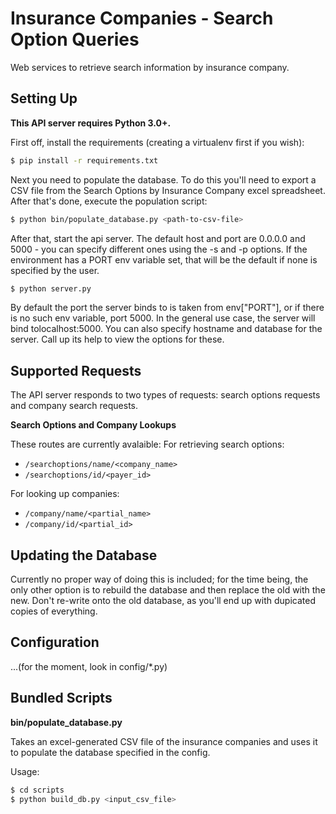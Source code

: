 Insurance Companies - Search Option Queries
===========================================
Web services to retrieve search information by insurance company.

Setting Up
----------
**This API server requires Python 3.0+.**


First off, install the requirements (creating a virtualenv first if you wish):
```bash
$ pip install -r requirements.txt
```

Next you need to populate the database. To do this you'll need to export a CSV file from the Search Options by Insurance Company excel spreadsheet. After that's done, execute the population script:
```bash
$ python bin/populate_database.py <path-to-csv-file>
```

After that, start the api server. The default host and port are 0.0.0.0 and 5000 - you can specify different ones using the -s and -p options. If the environment has a PORT env variable set, that will be the default if none is specified by the user.
```bash
$ python server.py
```

By default the port the server binds to is taken from env["PORT"], or if there is no such env variable, port 5000. In the general use case, the server will bind tolocalhost:5000. You can also specify hostname and database for the server. Call up its help to view the options for these.

Supported Requests
------------------
The API server responds to two types of requests: search options requests and company search requests.

**Search Options and Company Lookups**

These routes are currently avalaible:
For retrieving search options:
* `/searchoptions/name/<company_name>`
* `/searchoptions/id/<payer_id>`

For looking up companies:
* `/company/name/<partial_name>`
* `/company/id/<partial_id>`

Updating the Database
---------------------
Currently no proper way of doing this is included; for the time being, the only other option is to rebuild the database and then replace the old with the new. Don't re-write onto the old database, as you'll end up with dupicated copies of everything.

Configuration
-------------
...(for the moment, look in config/*.py)

Bundled Scripts
---------------
**bin/populate_database.py**

Takes an excel-generated CSV file of the insurance companies and uses it to populate the database specified in the config.

Usage:
```bash
$ cd scripts
$ python build_db.py <input_csv_file>
```
